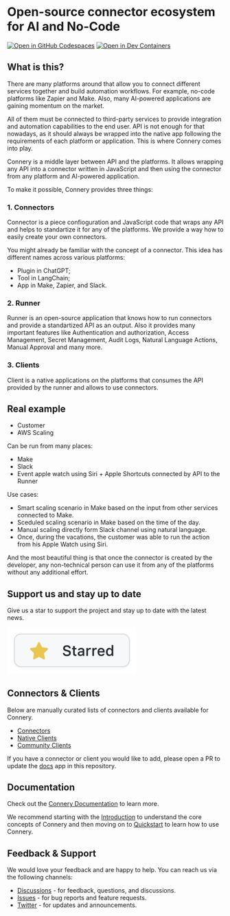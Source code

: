 # Open-source connector ecosystem for AI and No-Code

[![Open in GitHub Codespaces](https://img.shields.io/badge/Open%20in%20GitHub%20Codespaces-black?logo=github)](https://github.com/codespaces/new/connery-io/connery?quickstart=1)
[![Open in Dev Containers](https://img.shields.io/badge/Open%20in%20Dev%20Container-blue?logo=visualstudiocode)](https://vscode.dev/redirect?url=vscode://ms-vscode-remote.remote-containers/cloneInVolume?url=https://github.com/connery-io/connery)

## What is this?

There are many platforms around that allow you to connect different services together and build automation workflows. For example, no-code platforms like Zapier and Make. Also, many AI-powered applications are gaining momentum on the market.

All of them must be connected to third-party services to provide integration and automation capabilities to the end user. API is not enough for that nowadays, as it should always be wrapped into the native app following the requirements of each platform or application. This is where Connery comes into play.

Connery is a middle layer between API and the platforms. It allows wrapping any API into a connector written in JavaScript and then using the connector from any platform and AI-powered application.

To make it possible, Connery provides three things:

### 1. Connectors

Connector is a piece confioguration and JavaScript code that wraps any API and helps to standartize it for any of the platforms. We provide a way how to easily create your own connectors.

You might already be familiar with the concept of a connector. This idea has different names across various platforms:

- Plugin in ChatGPT;
- Tool in LangChain;
- App in Make, Zapier, and Slack.

### 2. Runner

Runner is an open-source application that knows how to run connectors and provide a standartized API as an output.
Also it provides many important features like Authentication and authorization, Access Management, Secret Management, Audit Logs, Natural Language Actions, Manual Approval and many more.

### 3. Clients

Client is a native applications on the platforms that consumes the API provided by the runner and allows to use connectors.

## Real example

- Customer
- AWS Scaling

Can be run from many places:

- Make
- Slack
- Event apple watch using Siri + Apple Shortcuts connected by API to the Runner

Use cases:

- Smart scaling scenario in Make based on the input from other services connected to Make.
- Sceduled scaling scenario in Make based on the time of the day.
- Manual scaling directly form Slack channel using natural language.
- Once, during the vacations, the customer was able to run the action from his Apple Watch using Siri.

And the most beautiful thing is that once the connector is created by the developer, any non-technical person can use it from any of the platforms without any additional effort.

## Support us and stay up to date

Give us a star to support the project and stay up to date with the latest news.

<img src="/apps/docs/static/img/repo/give-us-a-star.png" width="300">

## Connectors & Clients

Below are manually curated lists of connectors and clients available for Connery.

- [Connectors](https://docs.connery.io/docs/connectors)
- [Native Clients](https://docs.connery.io/docs/native-clients/)
- [Community Clients](https://docs.connery.io/docs/community-clients)

If you have a connector or client you would like to add, please open a PR to update the [docs](https://github.com/connery-io/connery/tree/main/apps/docs/docs) app in this repository.

## Documentation

Check out the [Connery Documentation](https://docs.connery.io) to learn more.

We recommend starting with the [Introduction](https://docs.connery.io/docs/introduction) to understand the core concepts of Connery and then moving on to [Quickstart](https://docs.connery.io/docs/quick-start/) to learn how to use Connery.

## Feedback & Support

We would love your feedback and are happy to help. You can reach us via the following channels:

- [Discussions](https://github.com/connery-io/connery/discussions) - for feedback, questions, and discussions.
- [Issues](https://github.com/connery-io/connery/issues) - for bug reports and feature requests.
- [Twitter](https://twitter.com/connery_io) - for updates and announcements.
